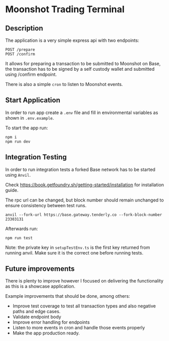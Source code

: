 # Moonshot Trading Terminal

## Description

The application is a very simple express api with two endpoints:
```
POST /prepare
POST /confirm
```

It allows for preparing a transaction to be submitted to Moonshot on Base, 
the transaction has to be signed by a self custody wallet and submitted using /confirm endpoint.

There is also a simple `cron` to listen to Moonshot events.

## Start Application

In order to run app create a `.env` file and fill in environmental variables as shown in `.env.example`.

To start the app run:
```
npm i
npm run dev
```

## Integration Testing

In order to run integration tests a forked Base network has to be started using `Anvil`. 

Check https://book.getfoundry.sh/getting-started/installation for installation guide.


The rpc url can be changed,
but block number should remain unchanged to ensure consistency between test runs.

```
anvil --fork-url https://base.gateway.tenderly.co --fork-block-number 23303131
```

Afterwards run:
```
npm run test
```

Note: the private key in `setupTestEnv.ts` is the first key returned from running anvil. 
Make sure it is the correct one before running tests.


## Future improvements

There is plenty to improve however I focused on delivering the functionality as this is a showcase application.

Example improvements that should be done, among others:
* Improve test coverage to test all transaction types and also negative paths and edge cases.
* Validate endpoint body
* Improve error handling for endpoints
* Listen to more events in cron and handle those events properly
* Make the app production ready.
